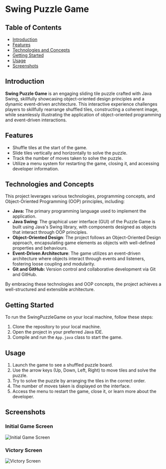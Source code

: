# Swing Puzzle Game

## Table of Contents

- [Introduction](#introduction)
- [Features](#features)
- [Technologies and Concepts](#technologies-and-concepts)
- [Getting Started](#getting-started)
- [Usage](#usage)
- [Screenshots](#screenshots)

## Introduction
**Swing Puzzle Game** is an engaging sliding tile puzzle crafted with Java Swing, skillfully showcasing object-oriented design principles and a dynamic event-driven architecture. This interactive experience challenges players to skillfully rearrange shuffled tiles, constructing a coherent image, while seamlessly illustrating the application of object-oriented programming and event-driven interactions.

## Features

- Shuffle tiles at the start of the game.
- Slide tiles vertically and horizontally to solve the puzzle.
- Track the number of moves taken to solve the puzzle.
- Utilize a menu system for restarting the game, closing it, and accessing developer information.

## Technologies and Concepts

This project leverages various technologies, programming concepts, and Object-Oriented Programming (OOP) principles, including:
- **Java:** The primary programming language used to implement the application.
- **Java Swing**: The graphical user interface (GUI) of the Puzzle Game is built using Java's Swing library, with components designed as objects that interact through OOP principles.
- **Object-Oriented Design**: The project follows an Object-Oriented Design approach, encapsulating game elements as objects with well-defined properties and behaviours.
- **Event-Driven Architecture**: The game utilizes an event-driven architecture where objects interact through events and listeners, fostering loose coupling and modularity.
- **Git and GitHub:** Version control and collaborative development via Git and GitHub.
  
By embracing these technologies and OOP concepts, the project achieves a well-structured and extensible architecture.

## Getting Started

To run the SwingPuzzleGame on your local machine, follow these steps:

1. Clone the repository to your local machine.
2. Open the project in your preferred Java IDE.
3. Compile and run the `App.java` class to start the game.

## Usage

1. Launch the game to see a shuffled puzzle board.
2. Use the arrow keys (Up, Down, Left, Right) to move tiles and solve the puzzle.
3. Try to solve the puzzle by arranging the tiles in the correct order.
4. The number of moves taken is displayed on the interface.
5. Access the menu to restart the game, close it, or learn more about the developer.

## Screenshots

### Initial Game Screen

![Initial Game Screen](https://github.com/changcui28/SwingPuzzleGame/blob/main/assets/InitialGameScreen.png?raw=true)

### Victory Screen

![Victory Screen](https://github.com/changcui28/SwingPuzzleGame/blob/main/assets/VictoryScreen.png?raw=true)
